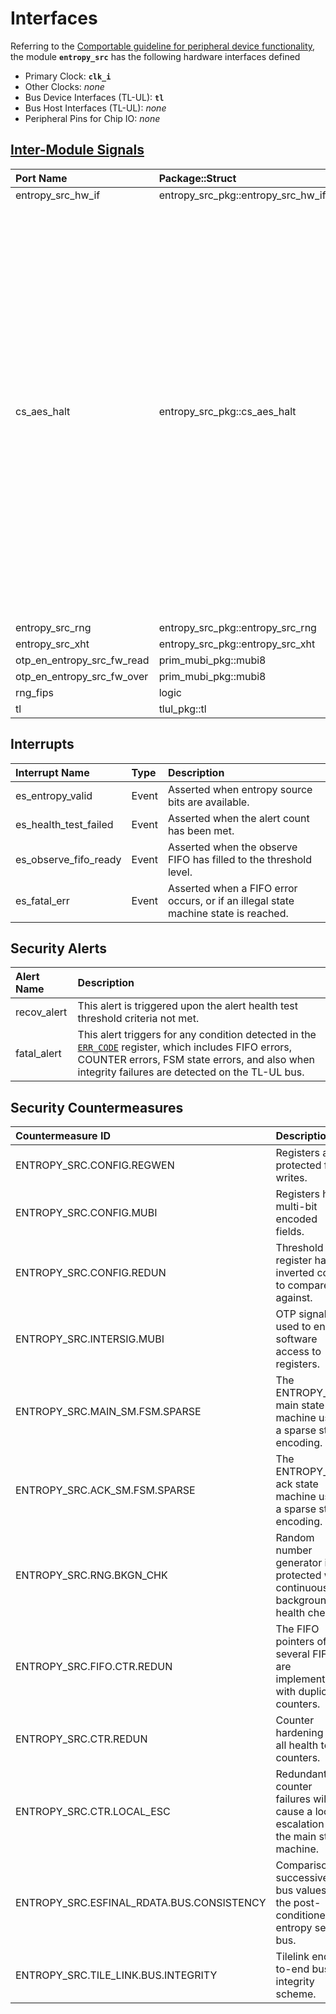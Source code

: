 # Interfaces

<!-- BEGIN CMDGEN util/regtool.py --interfaces ./hw/ip/entropy_src/data/entropy_src.hjson -->
Referring to the [Comportable guideline for peripheral device functionality](https://opentitan.org/book/doc/contributing/hw/comportability), the module **`entropy_src`** has the following hardware interfaces defined
- Primary Clock: **`clk_i`**
- Other Clocks: *none*
- Bus Device Interfaces (TL-UL): **`tl`**
- Bus Host Interfaces (TL-UL): *none*
- Peripheral Pins for Chip IO: *none*

## [Inter-Module Signals](https://opentitan.org/book/doc/contributing/hw/comportability/index.html#inter-signal-handling)

| Port Name                  | Package::Struct                    | Type    | Act   |   Width | Description                                                                                                                                                                                                                                                                                                                       |
|:---------------------------|:-----------------------------------|:--------|:------|--------:|:----------------------------------------------------------------------------------------------------------------------------------------------------------------------------------------------------------------------------------------------------------------------------------------------------------------------------------|
| entropy_src_hw_if          | entropy_src_pkg::entropy_src_hw_if | req_rsp | rsp   |       1 |                                                                                                                                                                                                                                                                                                                                   |
| cs_aes_halt                | entropy_src_pkg::cs_aes_halt       | req_rsp | req   |       1 | Coordinate activity between CSRNG's AES and Entropy Source's SHA3. The idea is that Entropy Source requests CSRNG's AES to halt and waits for CSRNG to acknowledge before it starts its SHA3. While SHA3 runs, Entropy Source keeps the request high. CSRNG may not drop the acknowledge before Entropy Source drops the request. |
| entropy_src_rng            | entropy_src_pkg::entropy_src_rng   | req_rsp | req   |       1 |                                                                                                                                                                                                                                                                                                                                   |
| entropy_src_xht            | entropy_src_pkg::entropy_src_xht   | req_rsp | req   |       1 |                                                                                                                                                                                                                                                                                                                                   |
| otp_en_entropy_src_fw_read | prim_mubi_pkg::mubi8               | uni     | rcv   |       1 |                                                                                                                                                                                                                                                                                                                                   |
| otp_en_entropy_src_fw_over | prim_mubi_pkg::mubi8               | uni     | rcv   |       1 |                                                                                                                                                                                                                                                                                                                                   |
| rng_fips                   | logic                              | uni     | req   |       1 |                                                                                                                                                                                                                                                                                                                                   |
| tl                         | tlul_pkg::tl                       | req_rsp | rsp   |       1 |                                                                                                                                                                                                                                                                                                                                   |

## Interrupts

| Interrupt Name        | Type   | Description                                                                         |
|:----------------------|:-------|:------------------------------------------------------------------------------------|
| es_entropy_valid      | Event  | Asserted when entropy source bits are available.                                    |
| es_health_test_failed | Event  | Asserted when the alert count has been met.                                         |
| es_observe_fifo_ready | Event  | Asserted when the observe FIFO has filled to the threshold level.                   |
| es_fatal_err          | Event  | Asserted when a FIFO error occurs, or if an illegal state machine state is reached. |

## Security Alerts

| Alert Name   | Description                                                                                                                                                                                                                       |
|:-------------|:----------------------------------------------------------------------------------------------------------------------------------------------------------------------------------------------------------------------------------|
| recov_alert  | This alert is triggered upon the alert health test threshold criteria not met.                                                                                                                                                    |
| fatal_alert  | This alert triggers for any condition detected in the [`ERR_CODE`](registers.md#err_code) register, which includes FIFO errors, COUNTER errors, FSM state errors, and also when integrity failures are detected on the TL-UL bus. |

## Security Countermeasures

| Countermeasure ID                         | Description                                                                         |
|:------------------------------------------|:------------------------------------------------------------------------------------|
| ENTROPY_SRC.CONFIG.REGWEN                 | Registers are protected from writes.                                                |
| ENTROPY_SRC.CONFIG.MUBI                   | Registers have multi-bit encoded fields.                                            |
| ENTROPY_SRC.CONFIG.REDUN                  | Threshold register has an inverted copy to compare against.                         |
| ENTROPY_SRC.INTERSIG.MUBI                 | OTP signal used to enable software access to registers.                             |
| ENTROPY_SRC.MAIN_SM.FSM.SPARSE            | The ENTROPY_SRC main state machine uses a sparse state encoding.                    |
| ENTROPY_SRC.ACK_SM.FSM.SPARSE             | The ENTROPY_SRC ack state machine uses a sparse state encoding.                     |
| ENTROPY_SRC.RNG.BKGN_CHK                  | Random number generator is protected with continuous background health checks.      |
| ENTROPY_SRC.FIFO.CTR.REDUN                | The FIFO pointers of several FIFOs are implemented with duplicate counters.         |
| ENTROPY_SRC.CTR.REDUN                     | Counter hardening for all health test counters.                                     |
| ENTROPY_SRC.CTR.LOCAL_ESC                 | Redundant counter failures will cause a local escalation to the main state machine. |
| ENTROPY_SRC.ESFINAL_RDATA.BUS.CONSISTENCY | Comparison on successive bus values for the post-conditioned entropy seed bus.      |
| ENTROPY_SRC.TILE_LINK.BUS.INTEGRITY       | Tilelink end-to-end bus integrity scheme.                                           |


<!-- END CMDGEN -->
